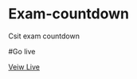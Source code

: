 # Exam-countdown
Csit exam countdown

#Go live

<a href = "https://gangapandey.github.io/Exam-countdown/"> Veiw Live </a>
